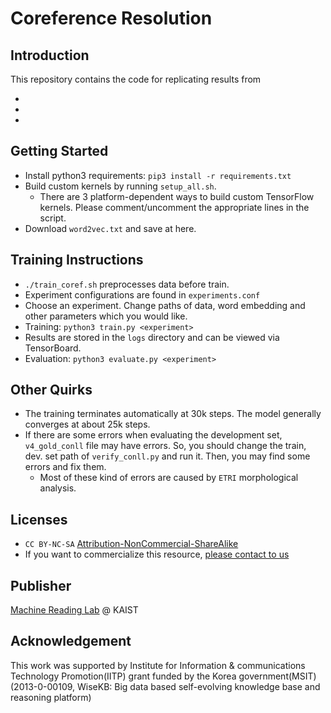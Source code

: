 # Coreference Resolution

## Introduction
This repository contains the code for replicating results from

* 
* 
* 


## Getting Started
* Install python3 requirements: `pip3 install -r requirements.txt`
* Build custom kernels by running `setup_all.sh`.
  * There are 3 platform-dependent ways to build custom TensorFlow kernels. Please comment/uncomment the appropriate lines in the script.
* Download `word2vec.txt` and save at here.


## Training Instructions
* `./train_coref.sh` preprocesses data before train.
* Experiment configurations are found in `experiments.conf`
* Choose an experiment. Change paths of data, word embedding and other parameters which you would like.
* Training: `python3 train.py <experiment>`
* Results are stored in the `logs` directory and can be viewed via TensorBoard.
* Evaluation: `python3 evaluate.py <experiment>`


## Other Quirks
* The training terminates automatically at 30k steps. The model generally converges at about 25k steps.
* If there are some errors when evaluating the development set, `v4_gold_conll` file may have errors. So, you should change the train, dev. set path of `verify_conll.py` and run it. Then, you may find some errors and fix them. 
  * Most of these kind of errors are caused by `ETRI` morphological analysis.
  
  
## Licenses
* `CC BY-NC-SA` [Attribution-NonCommercial-ShareAlike](https://creativecommons.org/licenses/by-nc-sa/2.0/)
* If you want to commercialize this resource, [please contact to us](http://mrlab.kaist.ac.kr/contact)


## Publisher
[Machine Reading Lab](http://mrlab.kaist.ac.kr/) @ KAIST


## Acknowledgement
This work was supported by Institute for Information & communications Technology Promotion(IITP) grant funded by the Korea government(MSIT) (2013-0-00109, WiseKB: Big data based self-evolving knowledge base and reasoning platform)

